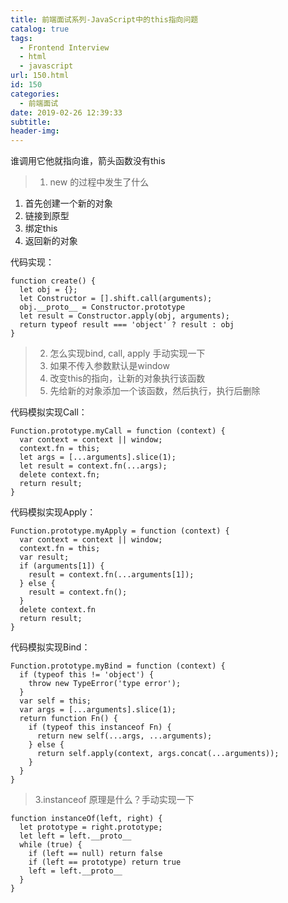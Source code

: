 ```yaml
---
title: 前端面试系列-JavaScript中的this指向问题
catalog: true
tags:
  - Frontend Interview
  - html
  - javascript
url: 150.html
id: 150
categories:
  - 前端面试
date: 2019-02-26 12:39:33
subtitle:
header-img:
---
```


谁调用它他就指向谁，箭头函数没有this

> 1.  new 的过程中发生了什么

1.  首先创建一个新的对象
2.  链接到原型
3.  绑定this
4.  返回新的对象

代码实现：

    function create() {
      let obj = {};
      let Constructor = [].shift.call(arguments);
      obj.__proto__ = Constructor.prototype
      let result = Constructor.apply(obj, arguments);
      return typeof result === 'object' ? result : obj
    }
    

> 2.  怎么实现bind, call, apply 手动实现一下
> 3.  如果不传入参数默认是window
> 4.  改变this的指向，让新的对象执行该函数
> 5.  先给新的对象添加一个该函数，然后执行，执行后删除

代码模拟实现Call：

    Function.prototype.myCall = function (context) {
      var context = context || window;
      context.fn = this;
      let args = [...arguments].slice(1);
      let result = context.fn(...args);
      delete context.fn;
      return result;
    }
    

代码模拟实现Apply：

    Function.prototype.myApply = function (context) {
      var context = context || window;
      context.fn = this;
      var result;
      if (arguments[1]) {
        result = context.fn(...arguments[1]);
      } else {
        result = context.fn();
      }
      delete context.fn
      return result;
    }
    

代码模拟实现Bind：

    Function.prototype.myBind = function (context) {
      if (typeof this != 'object') {
        throw new TypeError('type error');
      }
      var self = this;
      var args = [...arguments].slice(1);
      return function Fn() {
        if (typeof this instanceof Fn) {
          return new self(...args, ...arguments);
        } else {
          return self.apply(context, args.concat(...arguments));
        }
      }
    }
    
    

> 3.instanceof 原理是什么？手动实现一下

    function instanceOf(left, right) {
      let prototype = right.prototype;
      let left = left.__proto__
      while (true) {
        if (left == null) return false
        if (left == prototype) return true
        left = left.__proto__
      }
    }